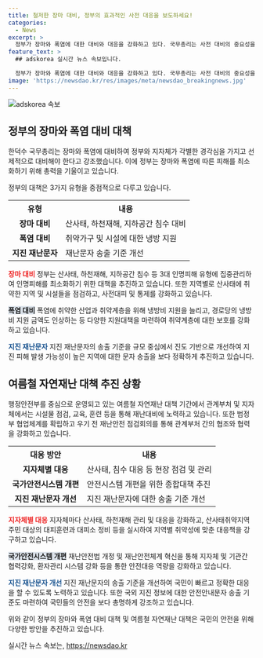 ```yaml
---
title: 철저한 장마 대비, 정부의 효과적인 사전 대응을 보도하세요!
categories:
  - News
excerpt: >
  정부가 장마와 폭염에 대한 대비와 대응을 강화하고 있다. 국무총리는 사전 대비의 중요성을 강조하며, 산사태, 침수, 폭염 등에 대비해 총력을 기울이고 있다. 또한, 지진 발생 시 재난문자의 개선방안을 보고하며 지역별 대응체계를 확립하고 있다. 국가안전시스템과 지자체별 대책을 통해 재난대응 역량을 강화하고 있으며, 국민들에 대한 안전교육 및 지원 확대에도 주력하고 있다. 폭염과 자연재난 대응을 위한 종합대책이 실시되고 있으며, 국민의 안전을 위해 정부가 총력을 다하고 있다.
feature_text: >
  ## adskorea 실시간 뉴스 속보입니다.

  정부가 장마와 폭염에 대한 대비와 대응을 강화하고 있다. 국무총리는 사전 대비의 중요성을 강조하며, 산사태, 침수, 폭염 등에 대비해 총력을 기울이고 있다. 또한, 지진 발생 시 재난문자의 개선방안을 보고하며 지역별 대응체계를 확립하고 있다. 국가안전시스템과 지자체별 대책을 통해 재난대응 역량을 강화하고 있으며, 국민들에 대한 안전교육 및 지원 확대에도 주력하고 있다. 폭염과 자연재난 대응을 위한 종합대책이 실시되고 있으며, 국민의 안전을 위해 정부가 총력을 다하고 있다.
image: 'https://newsdao.kr/res/images/meta/newsdao_breakingnews.jpg'
---
```


<p><img src="https://newsdao.kr/res/images/meta/newsdao_breakingnews.jpg" alt="adskorea 속보" /></p>

<h2 data-ke-size="size26">정부의 장마와 폭염 대비 대책</h2>

<p>한덕수 국무총리는 장마와 폭염에 대비하여 정부와 지자체가 각별한 경각심을 가지고 선제적으로 대비해야 한다고 강조했습니다. 이에 정부는 장마와 폭염에 따른 피해를 최소화하기 위해 총력을 기울이고 있습니다.</p>

<p data-ke-size="size16">정부의 대책은 3가지 유형을 중점적으로 다루고 있습니다.</p>

<table>
    <tr>
        <th>유형</th>
        <th>내용</th>
    </tr>
    <tr>
        <td style="text-align: center; height: 17px;"><b>장마 대비</b></td>
        <td>산사태, 하천재해, 지하공간 침수 대비</td>
    </tr>
    <tr>
        <td style="text-align: center; height: 17px;"><b>폭염 대비</b></td>
        <td>취약가구 및 시설에 대한 냉방 지원</td>
    </tr>
    <tr>
        <td style="text-align: center; height: 17px;"><b>지진 재난문자</b></td>
        <td>재난문자 송출 기준 개선</td>
    </tr>
</table>

<p><b><span style="color: #ee2323;">장마 대비</span></b>
정부는 산사태, 하천재해, 지하공간 침수 등 3대 인명피해 유형에 집중관리하여 인명피해를 최소화하기 위한 대책을 추진하고 있습니다. 또한 지역별로 산사태에 취약한 지역 및 시설들을 점검하고, 사전대피 및 통제를 강화하고 있습니다.</p>

<p><b><span style="background-color: #21538527;">폭염 대비</span></b>
폭염에 취약한 산업과 취약계층을 위해 냉방비 지원을 늘리고, 경로당의 냉방비 지원 금액도 인상하는 등 다양한 지원대책을 마련하여 취약계층에 대한 보호를 강화하고 있습니다.</p>

<p><b><span style="color: #1a5490;">지진 재난문자</span></b>
지진 재난문자의 송출 기준을 규모 중심에서 진도 기반으로 개선하여 지진 피해 발생 가능성이 높은 지역에 대한 문자 송출을 보다 정확하게 추진하고 있습니다.</p>

<h2 data-ke-size="size26">여름철 자연재난 대책 추진 상황</h2>

<p>행정안전부를 중심으로 운영되고 있는 여름철 자연재난 대책 기간에서 관계부처 및 지자체에서는 시설물 점검, 교육, 훈련 등을 통해 재난대비에 노력하고 있습니다. 또한 범정부 협업체계를 확립하고 우기 전 재난안전 점검회의를 통해 관계부처 간의 협조와 협력을 강화하고 있습니다.</p>

<table>
    <tr>
        <th>대응 방안</th>
        <th>내용</th>
    </tr>
    <tr>
        <td style="text-align: center; height: 17px;"><b>지자체별 대응</b></td>
        <td>산사태, 침수 대응 등 현장 점검 및 관리</td>
    </tr>
    <tr>
        <td style="text-align: center; height: 17px;"><b>국가안전시스템 개편</b></td>
        <td>안전시스템 개편을 위한 종합대책 추진</td>
    </tr>
    <tr>
        <td style="text-align: center; height: 17px;"><b>지진 재난문자 개선</b></td>
        <td>지진 재난문자에 대한 송출 기준 개선</td>
    </tr>
</table>

<p><b><span style="color: #ee2323;">지자체별 대응</span></b>
지자체마다 산사태, 하천재해 관리 및 대응을 강화하고, 산사태취약지역 주민 대상의 대피훈련과 대피소 정비 등을 실시하여 지역별 취약성에 맞춘 대응책을 강구하고 있습니다.</p>

<p><b><span style="background-color: #21538527;">국가안전시스템 개편</span></b>
재난안전법 개정 및 재난안전체계 혁신을 통해 지자체 및 기관간 협력강화, 환자관리 시스템 강화 등을 통한 안전대응 역량을 강화하고 있습니다.</p>

<p><b><span style="color: #1a5490;">지진 재난문자 개선</span></b>
지진 재난문자의 송출 기준을 개선하여 국민이 빠르고 정확한 대응을 할 수 있도록 노력하고 있습니다. 또한 국외 지진 정보에 대한 안전안내문자 송출 기준도 마련하여 국민들의 안전을 보다 총명하게 강조하고 있습니다.</p>

<p>위와 같이 정부의 장마와 폭염 대비 대책 및 여름철 자연재난 대책은 국민의 안전을 위해 다양한 방안을 추진하고 있습니다.</p>
실시간 뉴스 속보는, <a href="https://newsdao.kr" rel="dofollow">https://newsdao.kr</a>


